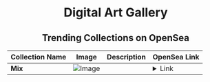 <div align="center">

# Digital Art Gallery

## Trending Collections on OpenSea

| Collection Name                       | Image                                                                                     | Description                       | OpenSea Link                                                                                          |
|---------------------------------------|-------------------------------------------------------------------------------------------|-----------------------------------|--------------------------------------------------------------------------------------------------------|
| **Mix** | ![Image](https://i.seadn.io/s/raw/files/8fbaad5ed31c98faca0354e2ca9a4afb.jpg?w=500&auto=format?w=200&auto=format) |  | <details><summary>Link</summary>[Mix](https://opensea.io/collection/mix-103)</details> |

</div>